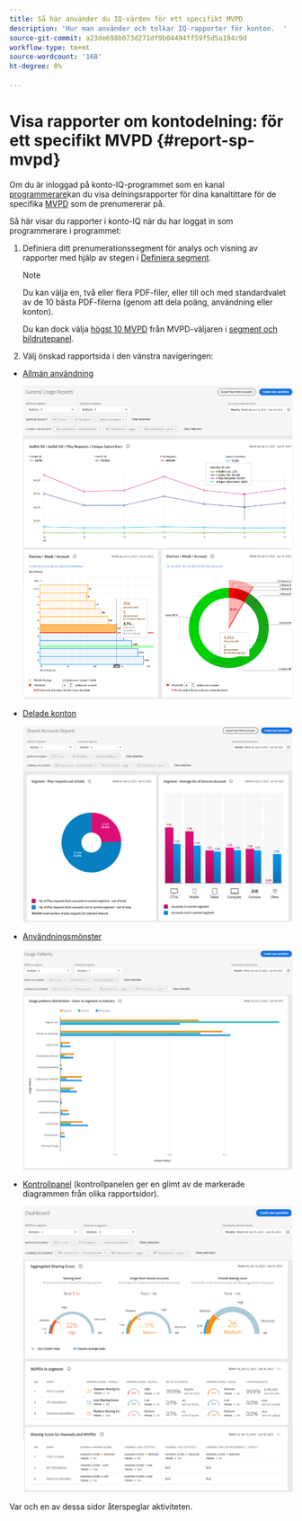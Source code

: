 ```yaml
---
title: Så här använder du IQ-värden för ett specifikt MVPD
description: 'Hur man använder och tolkar IQ-rapporter för konton.  '
source-git-commit: a23de698b073d271df9b04494ff59f5d5a194c9d
workflow-type: tm+mt
source-wordcount: '168'
ht-degree: 0%

---
```



# Visa rapporter om kontodelning: för ett specifikt MVPD <!--and programmer--> {#report-sp-mvpd}

Om du är inloggad på konto-IQ-programmet som en kanal [programmerare](/help/AccountIQ/product-concepts.md#programmer-def)kan du visa delningsrapporter för dina kanaltittare för de specifika [MVPD](/help/AccountIQ/product-concepts.md#mvpd-def) som de prenumererar på.

Så här visar du rapporter i konto-IQ när du har loggat in som programmerare i programmet:

1. Definiera ditt prenumerationssegment för analys och visning av rapporter med hjälp av stegen i [Definiera segment](/help/AccountIQ/howto-select-segment-timeframe.md).

   >[!NOTE]
   >
   >Du kan välja en, två eller flera PDF-filer, eller till och med standardvalet av de 10 bästa PDF-filerna (genom att dela poäng, användning eller konton).
   >
   >
   >Du kan dock välja [högst 10 MVPD](/help/AccountIQ/limitations.md) från MVPD-väljaren i [segment och bildrutepanel](/help/AccountIQ/segments-timeframe.md).

1. Välj önskad rapportsida i den vänstra navigeringen:

* [Allmän användning](/help/AccountIQ/general-usage-reports.md)

   ![](assets/specific-mvpd-gen-usage.png)
* [Delade konton](/help/AccountIQ/shared-acc-reports.md)

   ![](assets/specific-mvpd-shared-acc.png)
* [Användningsmönster](/help/AccountIQ/usage-patterns.md)

   ![](assets/specific-mvpd-usage-pattern.png)

* [Kontrollpanel](/help/AccountIQ/dashboard.md) (kontrollpanelen ger en glimt av de markerade diagrammen från olika rapportsidor).

   ![](assets/specific-mvpd-dashboard.png)

Var och en av dessa sidor återspeglar aktiviteten.

<!--## If you are logged in as an MVPD {#report-sp-programmer}

To view reports in Account IQ, once you have successfully logged in to the application as an MVPD:

1. Select the desired programmer channel(s) from from the **Channels in segment** drop-down option.

   ![select channels](assets/programmer-selection.png)

 1. From the **Granularity and time frame** option, select the time interval to view reports. You can aggregate the time intervals week-wise or month-wise.

1. Select a desired reports page from the left navigation-[General Usage](/help/AccountIQ/general-usage-reports.md), [Shared Accounts](/help/AccountIQ/shared-acc-reports.md), [Usage Patterns](/help/AccountIQ/usage-patterns.md), or even [Dashboard](/help/AccountIQ/dashboard.md) (dashboard gives a glimpse of the selected graphs from different reports pages).

![reports for specific programmer](assets/report-forspecific-programmer.png)
-->
